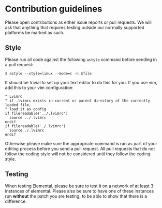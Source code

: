 # Contribution guidelines

Please open contributions as either issue reports or pull requests. We will ask
that anything that requires testing outside our normally supported platforms be
marked as such.

Style
-----

Please run all code against the following `astyle` command before sending in
a pull request:

```console
$ astyle --style=linux --mode=c -n $file
```

It should be trivial to set up your text editor to do this for you. If you use
vim, add this to your vim configuration:

```vimscript
" Lvimrc
" if .lvimrc exists in current or parent directory of the currently loaded file,
" load it as config
if filereadable('../.lvimrc')
  source ../.lvimrc
endif
if filereadable('./.lvimrc')
  source ./.lvimrc
endif
```

Otherwise please make sure the appropriate command is ran as part of your 
editing process before you send a pull request. All pull requests that do not 
follow the coding style will not be considered until they follow the coding 
style.

Testing
-------

When testing Elemental, please be sure to test it on a network of at least 
3 instances of elemental. Please also be sure to have one of these instances 
run **without** the patch you are testing, to be able to show that there is 
a difference.
